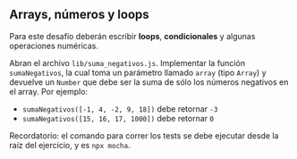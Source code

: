 ## Arrays, números y loops

Para este desafío deberán escribir **loops**, **condicionales** y algunas operaciones numéricas.

Abran el archivo `lib/suma_negativos.js`. Implementar la función `sumaNegativos`, la cual toma un parámetro llamado `array` (tipo `Array`) y devuelve un `Number` que debe ser la suma de sólo los números negativos en el array. Por ejemplo:

- `sumaNegativos([-1, 4, -2, 9, 18])` debe retornar `-3`
- `sumaNegativos([15, 16, 17, 1000])` debe retornar `0`

Recordatorio: el comando para correr los tests se debe ejecutar desde la raíz del ejercicio, y es `npx mocha`.